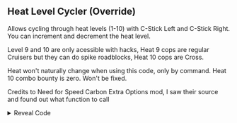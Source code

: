 ## Heat Level Cycler (Override)

Allows cycling through heat levels (1-10) with C-Stick Left and C-Stick Right. You can increment and decrement the heat level.

Level 9 and 10 are only acessible with hacks, Heat 9 cops are regular Cruisers but they can do spike roadblocks, Heat 10 cops are Cross. 

Heat won't naturally change when using this code, only by command. Heat 10 combo bounty is zero. Won't be fixed.

Credits to Need for Speed Carbon Extra Options mod, I saw their source and found out what function to call

<details>
<summary>Reveal Code</summary>

```powerpc
040346B0 60000000
C2143740 00000014
7C7F1B78 9421FF80
BC610008 3D80804C
896CBFEC 2C0B00A0
4080000C 2C0B0044
40800068 89830060
2C0C0000 40820054
C0230010 3D808040
C00C7C88 2C0B0044
4081001C EC21002A
C00C79CC FC010040
4081001C C02C7C88
48000014 EC210028
FC010040 40800008
C02C79CC D0230010
3D80801C 618C68C0
7D8903A6 4E800421
39800001 48000008
39800000 999F0060
B8610008 38210080
60000000 00000000
```
</details>